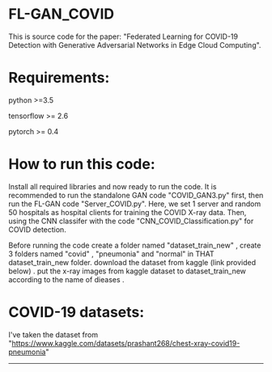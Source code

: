# FL-GAN_COVID
This is source code for the paper: "Federated Learning for COVID-19 Detection with Generative Adversarial Networks in Edge Cloud Computing".
# Requirements:
python >=3.5

tensorflow >= 2.6

pytorch >= 0.4
# How to run this code: 
Install all required libraries and now ready to run the code. It is recommended to run the standalone GAN code "COVID_GAN3.py" first, then run the FL-GAN code "Server_COVID.py". Here, we set 1 server and random 50 hospitals as hospital clients for training the COVID X-ray data. Then, using the CNN classifer with the code "CNN_COVID_Classification.py" for COVID detection.

Before running the code create a folder named "dataset_train_new" , create 3 folders named "covid" , "pneumonia" and "normal" in THAT dataset_train_new folder. download the dataset from kaggle (link provided below) . put the x-ray images from kaggle dataset to dataset_train_new according to the name of dieases .
# COVID-19 datasets: 
I've taken the dataset from "https://www.kaggle.com/datasets/prashant268/chest-xray-covid19-pneumonia"


--------------------------

